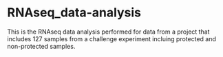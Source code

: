 # RNAseq_data-analysis
This is the RNAseq data analysis performed for data from a project that includes 127 samples from a challenge experiment incluing protected and non-protected samples.
